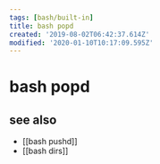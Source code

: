 ```yaml
---
tags: [bash/built-in]
title: bash popd
created: '2019-08-02T06:42:37.614Z'
modified: '2020-01-10T10:17:09.595Z'
---
```


# bash popd

## see also
- [[bash pushd]]
- [[bash dirs]]

